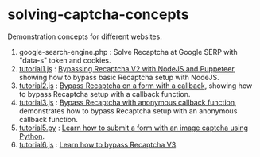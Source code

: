# solving-captcha-concepts
Demonstration concepts for different websites.

1. google-search-engine.php : Solve Recaptcha at Google SERP with "data-s" token and cookies.
2. [tutorial1.js](https://github.com/AdminAnticaptcha/solving-captcha-concepts/blob/master/tutorial1.js) : [Bypassing Recaptcha V2 with NodeJS and Puppeteer](https://anti-captcha.com/tutorials/how-to-submit-recaptcha-gresponse-with-textarea), showing how to bypass basic Recaptcha setup with NodeJS.
3. [tutorial2.js](https://github.com/AdminAnticaptcha/solving-captcha-concepts/blob/master/tutorial2.js) : [Bypass Recaptcha on a form with a callback](https://anti-captcha.com/tutorials/submit-form-with-recaptcha-using-callback-function), showing how to bypass Recaptcha setup with a callback function.
4. [tutorial3.js](https://github.com/AdminAnticaptcha/solving-captcha-concepts/blob/master/tutorial3.js) : [Bypass Recaptcha with anonymous callback function](https://anti-captcha.com/tutorials/recaptcha-with-anonymous-callback-function), demonstrates how to bypass Recaptcha setup with an anonymous callback function.
5. [tutorial5.py](https://github.com/AdminAnticaptcha/solving-captcha-concepts/blob/master/tutorial5.py) : [Learn how to submit a form with an image captcha using Python](https://anti-captcha.com/tutorials/how-to-bypass-image-captcha).
6. [tutorial6.js](https://github.com/AdminAnticaptcha/solving-captcha-concepts/blob/master/tutorial6.js) : [Learn how to bypass Recaptcha V3](https://docker.anti-captcha.com/tutorials/how-to-bypass-recaptcha-v3).



